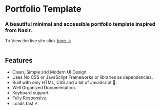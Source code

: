# Portfolio Template

### A beautiful minimal and accessible portfolio template inspired from Nasir.

To View the live site click [here &rarr;](https://manoharrao13.vercel.app/)

<div>
<img  src=></img>
</div>

## Features

- Clean, Simple and Modern UI Design.
- Uses No CSS or JavaScript Frameworks or libraries as dependencies.
- Built with only HTML, CSS and a bit of JavaScript 🔨.
- Well Organized Documentation.
- Keyboard support.
- Fully Responsive.
- Loads fast ⚡.


